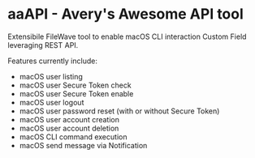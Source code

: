 # aaAPI - Avery's Awesome API tool
Extensibile FileWave tool to enable macOS CLI interaction Custom Field leveraging REST API.

Features currently include:
- macOS user listing
- macOS user Secure Token check
- macOS user Secure Token enable
- macOS user logout
- macOS user password reset (with or without Secure Token)
- macOS user account creation
- macOS user account deletion
- macOS CLI command execution
- macOS send message via Notification
